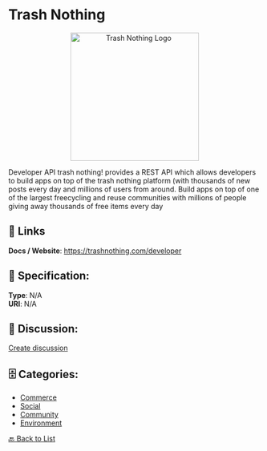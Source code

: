 # Trash Nothing
<p align="center">
    <img width="256" src="https://raw.githubusercontent.com/apis-list/apis-list/main/apis/trash-nothing/logo_256x256.png" alt="Trash Nothing Logo"/>
</p>

Developer API trash nothing! provides a REST API which allows developers to build apps on top of the trash nothing platform (with thousands of new posts every day and millions of users from around. Build apps on top of one of the largest freecycling and reuse communities with millions of people giving away thousands of free items every day

##  🔗 Links
**Docs / Website**: https://trashnothing.com/developer

## 🧬 Specification:
**Type**: N/A  
**URI**: N/A

## 💬 Discussion:
[Create discussion](https://github.com/apis-list/apis-list/discussions/new)

## 🗄️ Categories:
- [Commerce](https://github.com/apis-list/apis-list#commerce)
- [Social](https://github.com/apis-list/apis-list#social)
- [Community](https://github.com/apis-list/apis-list#community)
- [Environment](https://github.com/apis-list/apis-list#environment)




[🔙 Back to List](https://github.com/apis-list/apis-list)
